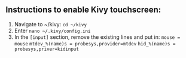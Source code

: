 ## Instructions to enable Kivy touchscreen:

1. Navigate to ~/kivy:
    `cd ~/kivy`
2. Enter `nano ~/.kivy/config.ini`
3. In the `[input]` section, remove the existing lines and put in:
    `mouse = mouse`
    `mtdev_%(name)s = probesys,provider=mtdev`
    `hid_%(name)s = probesys,priver=kidinput`

